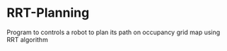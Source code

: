 # RRT-Planning
Program to controls a robot to plan its path on occupancy grid map using RRT algorithm
